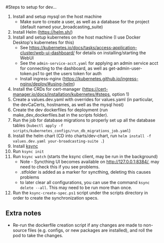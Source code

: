 #Steps to setup for dev...

1. Install and setup mysql on the host machine
    - Make sure to create a user, as well as a database for the project (default named your_broadcasting_suite)
2. Install Helm (https://helm.sh/)
3. Install and setup kubernetes on the host machine (I use Docker Desktop's kubernetes for this)
    - See https://kubernetes.io/docs/tasks/access-application-cluster/web-ui-dashboard/ for details on installing/starting the WebUI
    - See the `admin-service-acct.yaml` for applying an admin service acct for connecting to the dashboard, as well as
      get-admin-user-token.ps1 to get the users token for auth
    - Install ingress-nginx (https://kubernetes.github.io/ingress-nginx/deploy/#using-helm)
4. Install the CRDs for cert-manager (https://cert-manager.io/docs/installation/kubernetes/#steps, option 1)
5. Create a values.dev.yaml with overrides for values.yaml (in particular, the devCaCerts, hostnames, as well as the mysql host)
6. Create the dev dockerfiles for deployment (run make_dev_dockerfiles.bat in the scripts folder).
7. Run the job for database migrations to properly set up all the database tables (`kubectl apply -f scripts/kubernetes_configs/run_db_migrations_job.yaml`)
8. Install the helm chart (CD into charts/dev-chart, run `helm install -f values.dev.yaml your-broadcasting-suite .`)
9. Install [ksync](https://github.com/ksync/ksync/releases)
10. Run `ksync init` 
11. Run `ksync watch` (starts the ksync client, may be run in the background)
    * Note - Syncthing UI becomes available on http://127.0.0.1:8384/, may need to check this if you see problems.
    * .stfolder is added as a marker for syncthing, deleting this causes problems
    * to later clear all configurations, you can use the command `ksync delete --all`. This may need to be run more than once.
12. Run the `ksync-create-spec.ps1` script under the scripts directory in order to create the synchronization specs.

## Extra notes

- Re-run the dockerfile creation script if any changes are made to non-source files (e.g. configs, or new packages are installed),
and roll the pod to take the changes.
